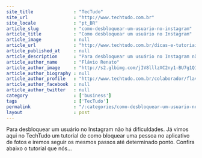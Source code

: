 ```yaml
---
site_title               : "TecTudo"
site_url                 : "http://www.techtudo.com.br"
site_locale              : "pt_BR"
article_slug             : "como-desbloquear-um-usuario-no-instagram"
article_title            : "Como desbloquear um usuário no Instagram"
article_image            : null
article_url              : "http://www.techtudo.com.br/dicas-e-tutoriais/noticia/2012/08/como-desbloquear-um-usuario-no-instagram.html"
article_published_at     : null
article_description      : "Para desbloquear um usuário no Instagram não há dificuldades. Já vimos aqui no TechTudo um tutorial de como bloquear uma pessoa no aplicativo de fotos e iremos seguir os mesmos passos até determinado ponto. Confira abaixo o tutorial que nós..."
article_author_name      : "Flávio Renato"
article_author_image     : "http://s2.glbimg.com/jIV8lllzXC2ny1-BU7g1Q1InxHY=/30x30/s2.glbimg.com/IgueH0l9vyiWZCRhpd2wrGwvWsM=/0x78:467x546/140x140/s.glbimg.com/po/tt2/f/original/2015/07/15/flavio-renato.png"
article_author_biography : null
article_author_profile   : "http://www.techtudo.com.br/colaborador/flavio-renato.html"
article_author_facebook  : null
article_author_twitter   : null
category                 : ['business']
tags                     : ['TecTudo']
permalink                : "/:categories/como-desbloquear-um-usuario-no-instagram/"
layout                   : post
---
```


Para desbloquear um usuário no Instagram não há dificuldades. Já vimos aqui no TechTudo um tutorial de como bloquear uma pessoa no aplicativo de fotos e iremos seguir os mesmos passos até determinado ponto. Confira abaixo o tutorial que nós...
